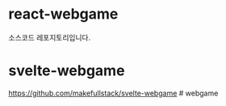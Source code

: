 # react-webgame
소스코드 레포지토리입니다.

# svelte-webgame
https://github.com/makefullstack/svelte-webgame
#   w e b g a m e  
 